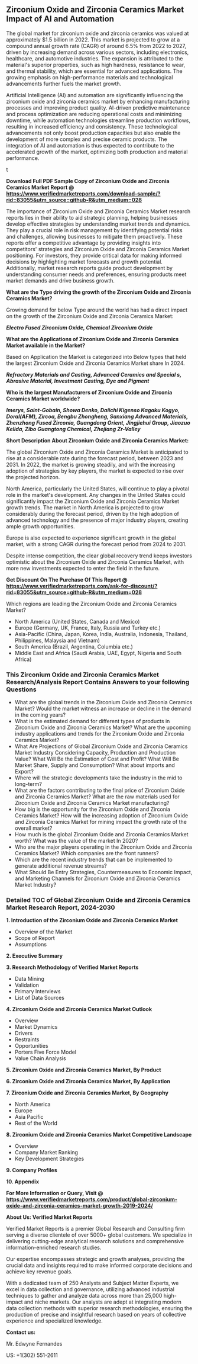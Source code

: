 <h2>Zirconium Oxide and Zirconia Ceramics Market Impact of AI and Automation</h2><p>The global market for zirconium oxide and zirconia ceramics was valued at approximately $1.5 billion in 2022. This market is projected to grow at a compound annual growth rate (CAGR) of around 6.5% from 2022 to 2027, driven by increasing demand across various sectors, including electronics, healthcare, and automotive industries. The expansion is attributed to the material's superior properties, such as high hardness, resistance to wear, and thermal stability, which are essential for advanced applications. The growing emphasis on high-performance materials and technological advancements further fuels the market growth.</p><p>Artificial Intelligence (AI) and automation are significantly influencing the zirconium oxide and zirconia ceramics market by enhancing manufacturing processes and improving product quality. AI-driven predictive maintenance and process optimization are reducing operational costs and minimizing downtime, while automation technologies streamline production workflows, resulting in increased efficiency and consistency. These technological advancements not only boost production capacities but also enable the development of more complex and precise ceramic products. The integration of AI and automation is thus expected to contribute to the accelerated growth of the market, optimizing both production and material performance.</p>t</p><p id="" class=""><strong>Download Full PDF Sample Copy of Zirconium Oxide and Zirconia Ceramics Market Report @ <a href="https://www.verifiedmarketreports.com/download-sample/?rid=83055&utm_source=github-R&utm_medium=028" target="_blank">https://www.verifiedmarketreports.com/download-sample/?rid=83055&utm_source=github-R&utm_medium=028</a></strong></p><p>The importance of&nbsp;Zirconium Oxide and Zirconia Ceramics Market research reports lies in their ability to aid strategic planning, helping businesses develop effective strategies by understanding market trends and dynamics. They play a crucial role in risk management by identifying potential risks and challenges, allowing businesses to mitigate them proactively. These reports offer a competitive advantage by providing insights into competitors' strategies and Zirconium Oxide and Zirconia Ceramics Market positioning. For investors, they provide critical data for making informed decisions by highlighting market forecasts and growth potential. Additionally, market research reports guide product development by understanding consumer needs and preferences, ensuring products meet market demands and drive business growth.</p><p><strong>What are the&nbsp;Type driving the growth of the Zirconium Oxide and Zirconia Ceramics Market?</strong></p><p id="" class="">Growing demand for below Type around the world has had a direct impact on the growth of the Zirconium Oxide and Zirconia Ceramics Market:</p><em><strong>Electro Fused Zirconium Oxide, Chemical Zirconium Oxide</strong></em></p><strong>What are the&nbsp;Applications&nbsp;of Zirconium Oxide and Zirconia Ceramics Market available in the Market?</strong></p><p id="" class="">Based on Application the Market is categorized into Below types that held the largest Zirconium Oxide and Zirconia Ceramics Market share In 2024.</p><em><strong>Refractory Materials and Casting, Advanced Ceramics and Special s, Abrasive Material, Investment Casting, Dye and Pigment</strong></em></p><strong>Who is the largest Manufacturers of Zirconium Oxide and Zirconia Ceramics Market worldwide?</strong></p><p><em><strong>Imerys, Saint-Gobain, Showa Denko, Daiichi Kigenso Kagaku Kogyo, Doral(AFM), Zircoa, Bengbu Zhongheng, Sanxiang Advanced Materials, Zhenzhong Fused Zirconia, Guangdong Orient, Jingjiehui Group, Jiaozuo Kelida, Zibo Guangtong Chemical, Zhejiang Zr-Valley</strong></em></p><p id="" class=""><strong>Short Description About Zirconium Oxide and Zirconia Ceramics Market:</strong></p><p>The global Zirconium Oxide and Zirconia Ceramics Market is anticipated to rise at a considerable rate during the forecast period, between 2023 and 2031. In 2022, the market is growing steadily, and with the increasing adoption of strategies by key players, the market is expected to rise over the projected horizon.</p><p>North America, particularly the United States, will continue to play a pivotal role in the market's development. Any changes in the United States could significantly impact the Zirconium Oxide and Zirconia Ceramics Market growth trends. The market in North America is projected to grow considerably during the forecast period, driven by the high adoption of advanced technology and the presence of major industry players, creating ample growth opportunities.</p><p>Europe is also expected to experience significant growth in the global market, with a strong CAGR during the forecast period from 2024 to 2031.</p><p>Despite intense competition, the clear global recovery trend keeps investors optimistic about the Zirconium Oxide and Zirconia Ceramics Market, with more new investments expected to enter the field in the future.</p><p id="" class=""><strong>Get Discount On The Purchase Of This Report @ <a href="https://www.verifiedmarketreports.com/ask-for-discount/?rid=83055&utm_source=github-R&utm_medium=028" target="_blank">https://www.verifiedmarketreports.com/ask-for-discount/?rid=83055&utm_source=github-R&utm_medium=028</a></strong></p>Which regions are leading the Zirconium Oxide and Zirconia Ceramics Market?</p><ul><li>North America (United States, Canada and Mexico)</li><li>Europe (Germany, UK, France, Italy, Russia and Turkey etc.)</li><li>Asia-Pacific (China, Japan, Korea, India, Australia, Indonesia, Thailand, Philippines, Malaysia and Vietnam)</li><li>South America (Brazil, Argentina, Columbia etc.)</li><li>Middle East and Africa (Saudi Arabia, UAE, Egypt, Nigeria and South Africa)</li></ul><h3 id="" class="">This Zirconium Oxide and Zirconia Ceramics Market Research/Analysis Report Contains Answers to your following Questions</h3><ul><li>What are the global trends in the Zirconium Oxide and Zirconia Ceramics Market? Would the market witness an increase or decline in the demand in the coming years?</li><li>What is the estimated demand for different types of products in Zirconium Oxide and Zirconia Ceramics Market? What are the upcoming industry applications and trends for the Zirconium Oxide and Zirconia Ceramics Market?</li><li>What Are Projections of Global Zirconium Oxide and Zirconia Ceramics Market Industry Considering Capacity, Production and Production Value? What Will Be the Estimation of Cost and Profit? What Will Be Market Share, Supply and Consumption? What about imports and Export?</li><li>Where will the strategic developments take the industry in the mid to long-term?</li><li>What are the factors contributing to the final price of Zirconium Oxide and Zirconia Ceramics Market? What are the raw materials used for Zirconium Oxide and Zirconia Ceramics Market manufacturing?</li><li>How big is the opportunity for the Zirconium Oxide and Zirconia Ceramics Market? How will the increasing adoption of Zirconium Oxide and Zirconia Ceramics Market for mining impact the growth rate of the overall market?</li><li>How much is the global Zirconium Oxide and Zirconia Ceramics Market worth? What was the value of the market In 2020?</li><li>Who are the major players operating in the Zirconium Oxide and Zirconia Ceramics Market? Which companies are the front runners?</li><li>Which are the recent industry trends that can be implemented to generate additional revenue streams?</li><li>What Should Be Entry Strategies, Countermeasures to Economic Impact, and Marketing Channels for Zirconium Oxide and Zirconia Ceramics Market Industry?</li></ul><h3 id="" class="">Detailed TOC of Global Zirconium Oxide and Zirconia Ceramics Market Research Report, 2024-2030</h3><p id="" class=""><strong>1. Introduction of the Zirconium Oxide and Zirconia Ceramics Market</strong></p><ul><li>Overview of the Market</li><li>Scope of Report</li><li>Assumptions</li></ul><p id="" class=""><strong>2. Executive Summary</strong></p><p id="" class=""><strong>3. Research Methodology of Verified Market Reports</strong></p><ul><li>Data Mining</li><li>Validation</li><li>Primary Interviews</li><li>List of Data Sources</li></ul><p id="" class=""><strong>4. Zirconium Oxide and Zirconia Ceramics Market Outlook</strong></p><ul><li>Overview</li><li>Market Dynamics</li><li>Drivers</li><li>Restraints</li><li>Opportunities</li><li>Porters Five Force Model</li><li>Value Chain Analysis</li></ul><p id="" class=""><strong>5. Zirconium Oxide and Zirconia Ceramics Market, By Product</strong></p><p id="" class=""><strong>6. Zirconium Oxide and Zirconia Ceramics Market, By Application</strong></p><p id="" class=""><strong>7. Zirconium Oxide and Zirconia Ceramics Market, By Geography</strong></p><ul><li>North America</li><li>Europe</li><li>Asia Pacific</li><li>Rest of the World</li></ul><p id="" class=""><strong>8. Zirconium Oxide and Zirconia Ceramics Market Competitive Landscape</strong></p><ul><li>Overview</li><li>Company Market Ranking</li><li>Key Development Strategies</li></ul><p id="" class=""><strong>9. Company Profiles</strong></p><p id="" class=""><strong>10. Appendix</strong></p><p id="" class=""><strong>For More Information or Query, Visit @ <a href="https://www.verifiedmarketreports.com/product/global-zirconium-oxide-and-zirconia-ceramics-market-growth-2019-2024/" target="_blank">https://www.verifiedmarketreports.com/product/global-zirconium-oxide-and-zirconia-ceramics-market-growth-2019-2024/</a></strong></p><p id="" class=""><strong>About Us: Verified Market Reports</strong></p><p id="" class="">Verified Market Reports is a premier Global Research and Consulting firm serving a diverse clientele of over 5000+ global customers. We specialize in delivering cutting-edge analytical research solutions and comprehensive information-enriched research studies.</p><p id="" class="">Our expertise encompasses strategic and growth analyses, providing the crucial data and insights required to make informed corporate decisions and achieve key revenue goals.</p><p id="" class="">With a dedicated team of 250 Analysts and Subject Matter Experts, we excel in data collection and governance, utilizing advanced industrial techniques to gather and analyze data across more than 25,000 high-impact and niche markets. Our analysts are adept at integrating modern data collection methods with superior research methodologies, ensuring the production of precise and insightful research based on years of collective experience and specialized knowledge.</p><p id="" class=""><strong>Contact us:</strong></p><p id="" class="">Mr. Edwyne Fernandes</p><p id="" class="">US: +1(302) 551-2611</p>